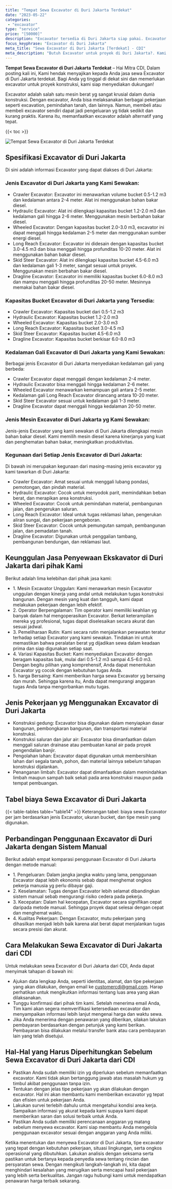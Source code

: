 ```yaml
---
title: "Tempat Sewa Excavator di Duri Jakarta Terdekat"
date: "2023-05-22"
categories:
 - "excavator"
type: "service"
price: "[50000]"
description: "Excavator tersedia di Duri Jakarta siap pakai. Excavator menjadi pilihan utama kontraktor untuk menunjang kelancaran pekerjaan. Konsultasikan kebutuhan Anda."
focus_keyphrase: "Excavator di Duri Jakarta"
meta_title: "Sewa Excavator di Duri Jakarta [Terdekat] - CDI"
meta_description: "Butuh Excavator untuk proyek di Duri Jakarta?. Kami hadirkan Excavator berkualitas untuk mendukung produktivitas. Penawaran spesial minggu ini tersedia."
---
```


**Tempat Sewa Excavator di Duri Jakarta Terdekat** – Hai Mitra CDI, Dalam posting kali ini, Kami hendak menyajikan kepada Anda jasa sewa Excavator di Duri Jakarta terdekat. Bagi Anda yg tinggal di dekat sini dan memerlukan excavator untuk proyek konstruksi, kami siap menyediakan dukungan!

Excavator adalah salah satu mesin berat yg sangat krusial dalam dunia konstruksi. Dengan excavator, Anda bisa melaksanakan berbagai pekerjaan seperti excavation, pemindahan tanah, dan lainnya. Namun, membeli atau membeli excavator sendiri dapat jadi pengeluaran yg tidak sedikit dan kurang praktis. Karena itu, memanfaatkan excavator adalah alternatif yang tepat.

{{< toc >}}

![Tempat Sewa Excavator di Duri Jakarta Terdekat](/images/excavator/excavator-09.jpg)

## Spesifikasi Excavator di Duri Jakarta

Di sini adalah informasi Excavator yang dapat diakses di Duri Jakarta:

### Jenis Excavator di Duri Jakarta yang Kami Sewakan:

*   Crawler Excavator: Excavator ini menawarkan volume bucket 0.5-1.2 m3 dan kedalaman antara 2-4 meter. Alat ini menggunakan bahan bakar diesel.
*   Hydraulic Excavator: Alat ini dilengkapi kapasitas bucket 1.2-2.0 m3 dan kedalaman gali hingga 2-6 meter. Menggunakan mesin berbahan bakar diesel.
*   Wheeled Excavator: Dengan kapasitas bucket 2.0-3.0 m3, excavator ini dapat menggali hingga kedalaman 2-5 meter dan menggunakan sumber energi diesel.
*   Long Reach Excavator: Excavator ini didesain dengan kapasitas bucket 3.0-4.5 m3 dan bisa menggali hingga profunditas 10-20 meter. Alat ini menggunakan bahan bakar diesel.
*   Skid Steer Excavator: Alat ini dilengkapi kapasitas bucket 4.5-6.0 m3 dan kedalaman gali 1-3 meter, sangat sesuai untuk proyek. Menggunakan mesin berbahan bakar diesel.
*   Dragline Excavator: Excavator ini memiliki kapasitas bucket 6.0-8.0 m3 dan mampu menggali hingga profunditas 20-50 meter. Mesinnya memakai bahan bakar diesel.

### Kapasitas Bucket Excavator di Duri Jakarta yang Tersedia:

*   Crawler Excavator: Kapasitas bucket dari 0.5-1.2 m3
*   Hydraulic Excavator: Kapasitas bucket 1.2-2.0 m3
*   Wheeled Excavator: Kapasitas bucket 2.0-3.0 m3
*   Long Reach Excavator: Kapasitas bucket 3.0-4.5 m3
*   Skid Steer Excavator: Kapasitas bucket 4.5-6.0 m3
*   Dragline Excavator: Kapasitas bucket berkisar 6.0-8.0 m3

### Kedalaman Gali Excavator di Duri Jakarta yang Kami Sewakan:

Berbagai jenis Excavator di Duri Jakarta menyediakan kedalaman gali yang berbeda:

*   Crawler Excavator dapat menggali dengan kedalaman 2-4 meter.
*   Hydraulic Excavator bisa menggali hingga kedalaman 2-6 meter.
*   Wheeled Excavator menawarkan kemampuan gali antara 2-5 meter.
*   Kedalaman gali Long Reach Excavator dirancang antara 10-20 meter.
*   Skid Steer Excavator sesuai untuk kedalaman gali 1-3 meter.
*   Dragline Excavator dapat menggali hingga kedalaman 20-50 meter.

### Jenis Mesin Excavator di Duri Jakarta yg Kami Sewakan:

Jenis-jenis Excavator yang kami sewakan di Duri Jakarta dilengkapi mesin bahan bakar diesel. Kami memilih mesin diesel karena kinerjanya yang kuat dan penghematan bahan bakar, meningkatkan produktivitas.

### Kegunaan dari Setiap Jenis Excavator di Duri Jakarta:

Di bawah ini merupakan kegunaan dari masing-masing jenis excavator yg kami tawarkan di Duri Jakarta:

*   Crawler Excavator: Amat sesuai untuk menggali lubang pondasi, pemotongan, dan pindah material.
*   Hydraulic Excavator: Cocok untuk menyodok parit, memindahkan beban berat, dan merapikan area konstruksi.
*   Wheeled Excavator: Cocok untuk pemindahan material, pembangunan jalan, dan pengerukan saluran.
*   Long Reach Excavator: Ideal untuk tugas reklamasi lahan, pengerukan aliran sungai, dan pekerjaan pengeboran.
*   Skid Steer Excavator: Cocok untuk pemungutan sampah, pembangunan jalan, dan pemadatan tanah.
*   Dragline Excavator: Digunakan untuk penggalian tambang, pembangunan bendungan, dan reklamasi laut.

## Keunggulan Jasa Penyewaan Ekskavator di Duri Jakarta dari pihak Kami

Berikut adalah lima kelebihan dari pihak jasa kami:

*   1\. Mesin Excavator Unggulan: Kami menawarkan mesin Excavator unggulan dengan kinerja yang andal untuk melakukan tugas konstruksi bangunan. Dengan mesin yang kuat dan tangguh, kami dapat melakukan pekerjaan dengan lebih efektif.
*   2\. Operator Berpengalaman: Tim operator kami memiliki keahlian yg banyak dalam hal mengoperasikan Excavator. Berkat keterampilan mereka yg profesional, tugas dapat diselesaikan secara akurat dan sesuai jadwal.
*   3\. Pemeliharaan Rutin: Kami secara rutin menjalankan perawatan teratur terhadap setiap Excavator yang kami sewakan. Tindakan ini untuk memastikan bahwa peralatan berat yg dijadikan sewa dalam keadaan prima dan siap digunakan setiap saat.
*   4\. Variasi Kapasitas Bucket: Kami menyediakan Excavator dengan beragam kapasitas bak, mulai dari 0.5-1.2 m3 sampai 4.5-6.0 m3. Dengan begitu pilihan yang komprehensif, Anda dapat menentukan Excavator yg cocok dengan kebutuhan tugas Anda.
*   5\. harga Bersaing: Kami memberikan harga sewa Excavator yg bersaing dan murah. Sehingga karena itu, Anda dapat mengurangi anggaran tugas Anda tanpa mengorbankan mutu tugas.

## Jenis Pekerjaan yg Menggunakan Excavator di Duri Jakarta

*   Konstruksi gedung: Excavator bisa digunakan dalam menyiapkan dasar bangunan, pembongkaran bangunan, dan transportasi material konstruksi.
*   Konstruksi saluran dan jalur air: Excavator bisa dimanfaatkan dalam menggali saluran drainase atau pembuatan kanal air pada proyek pengendalian banjir.
*   Pengolahan lahan: Excavator dapat digunakan untuk membersihkan lahan dari segala tanah, pohon, dan material lainnya sebelum tahapan konstruksi dijalankan.
*   Penanganan limbah: Excavator dapat dimanfaatkan dalam memindahkan limbah maupun sampah baik sekali pada area konstruksi maupun pada tempat pembuangan.

## Tabel biaya Sewa Excavator di Duri Jakarta

{{< table-tables table="table14" >}} Keterangan tabel: biaya sewa Excavator per jam berdasarkan jenis Excavator, ukuran bucket, dan tipe mesin yang digunakan. 

## Perbandingan Penggunaan Excavator di Duri Jakarta dengan Sistem Manual

Berikut adalah empat komparasi penggunaan Excavator di Duri Jakarta dengan metode manual:

*   1\. Pengeluaran: Dalam jangka jangka waktu yang lama, penggunaan Excavator dapat lebih ekonomis sebab dapat menghemat ongkos pekerja manusia yg perlu dibayar gaji.
*   2\. Keselamatan: Tugas dengan Excavator lebih selamat dibandingkan sistem manual sebab mengurangi risiko cedera pada pekerja.
*   3\. Kecepatan: Dalam hal kecepatan, Excavator secara signifikan cepat daripada metode manual. Sehingga proyek dapat selesai dengan cepat dan menghemat waktu.
*   4\. Kualitas Pekerjaan: Dengan Excavator, mutu pekerjaan yang dihasilkan menjadi lebih baik karena alat berat dapat menjalankan tugas secara presisi dan akurat.

## Cara Melakukan Sewa Excavator di Duri Jakarta dari CDI

Untuk melakukan sewa Excavator di Duri Jakarta dari CDI, Anda dapat menyimak tahapan di bawah ini:

*   Ajukan data lengkap Anda, seperti identitas, alamat, dan tipe pekerjaan yang akan dilakukan, dengan email ke customercdi@gmail.com. Harap perhatikan untuk mengikutkan informasi tentang luas area yang akan dilaksanakan.
*   Tunggu konfirmasi dari pihak tim kami. Setelah menerima email Anda, Tim kami akan segera memverifikasi ketersediaan excavator dan menyampaikan informasi lebih lanjut mengenai harga dan waktu sewa.
*   Jika Anda menerima dengan penawaran yang diberikan, silakan lakukan pembayaran berdasarkan dengan petunjuk yang kami berikan. Pembayaran bisa dilakukan melalui transfer bank atau cara pembayaran lain yang telah disetujui.

## Hal-Hal yang Harus Diperhitungkan Sebelum Sewa Excavator di Duri Jakarta dari CDI

*   Pastikan Anda sudah memiliki izin yg diperlukan sebelum memanfaatkan excavator. Kami tidak akan bertanggung jawab atas masalah hukum yg timbul akibat penggunaan tanpa izin.
*   Tentukan dengan jelas tipe pekerjaan yg akan dilakukan dengan excavator. Hal ini akan membantu kami memberikan excavator yg tepat dan efisien untuk pekerjaan Anda.
*   Lakukan survei terlebih dahulu untuk mengetahui kondisi area kerja. Sampaikan informasi yg akurat kepada kami supaya kami dapat memberikan saran dan solusi terbaik untuk Anda.
*   Pastikan Anda sudah memiliki perencanaan anggaran yg matang sebelum menyewa excavator. Kami siap membantu Anda mengelola penggunaan excavator sesuai dengan anggaran yang Anda miliki.

Ketika menentukan dan menyewa Excavator di Duri Jakarta, tipe excavator yang tepat dengan kebutuhan pekerjaan, situasi lingkungan, serta ongkos operasional yang dibutuhkan. Lakukan analisis dengan seksama serta pastikan untuk bertanya kepada penyedia sewa tentang rincian dan persyaratan sewa. Dengan mengikuti langkah-langkah ini, kita dapat menghindari kesalahan yang merugikan serta mencapai hasil pekerjaan yang lebih serta berkualitas. Jangan ragu hubungi kami untuk mendapatkan penawaran harga terbaik sekarang.